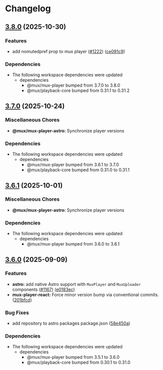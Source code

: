 # Changelog

## [3.8.0](https://github.com/muxinc/elements/compare/@mux/mux-player-astro@3.7.0...@mux/mux-player-astro@3.8.0) (2025-10-30)


### Features

* add nomutedpref prop to mux player ([#1222](https://github.com/muxinc/elements/issues/1222)) ([ce091c9](https://github.com/muxinc/elements/commit/ce091c978e7926eb3ee3fbb894cf471e2d13ea58))


### Dependencies

* The following workspace dependencies were updated
  * dependencies
    * @mux/mux-player bumped from 3.7.0 to 3.8.0
    * @mux/playback-core bumped from 0.31.1 to 0.31.2

## [3.7.0](https://github.com/muxinc/elements/compare/@mux/mux-player-astro@3.6.1...@mux/mux-player-astro@3.7.0) (2025-10-24)


### Miscellaneous Chores

* **@mux/mux-player-astro:** Synchronize player versions


### Dependencies

* The following workspace dependencies were updated
  * dependencies
    * @mux/mux-player bumped from 3.6.1 to 3.7.0
    * @mux/playback-core bumped from 0.31.0 to 0.31.1

## [3.6.1](https://github.com/muxinc/elements/compare/@mux/mux-player-astro@3.6.0...@mux/mux-player-astro@3.6.1) (2025-10-01)


### Miscellaneous Chores

* **@mux/mux-player-astro:** Synchronize player versions


### Dependencies

* The following workspace dependencies were updated
  * dependencies
    * @mux/mux-player bumped from 3.6.0 to 3.6.1

## [3.6.0](https://github.com/muxinc/elements/compare/@mux/mux-player-astro@3.5.3...@mux/mux-player-astro@3.6.0) (2025-09-09)


### Features

* **astro:** add native Astro support with `MuxPlayer` and `MuxUploader` components ([#1167](https://github.com/muxinc/elements/issues/1167)) ([e0183ec](https://github.com/muxinc/elements/commit/e0183eceb30b98542356972f39652ce0ccf587ff))
* **mux-player-react:** Force minor version bump via conventional commits. ([201bfcd](https://github.com/muxinc/elements/commit/201bfcd2a4137b2c409d1ce5fb3b32576a99ba31))


### Bug Fixes

* add repository to astro packages package.json ([58e450a](https://github.com/muxinc/elements/commit/58e450a7f0ba27fb18524995e641804a295dd81d))


### Dependencies

* The following workspace dependencies were updated
  * dependencies
    * @mux/mux-player bumped from 3.5.1 to 3.6.0
    * @mux/playback-core bumped from 0.30.1 to 0.31.0
